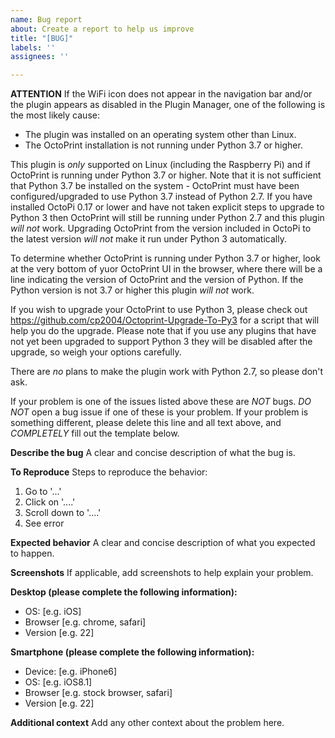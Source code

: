 ```yaml
---
name: Bug report
about: Create a report to help us improve
title: "[BUG]"
labels: ''
assignees: ''

---
```


****ATTENTION****
If the WiFi icon does not appear in the navigation bar and/or the plugin appears as disabled in the Plugin Manager, one of the following is the most likely cause:

- The plugin was installed on an operating system other than Linux.
- The OctoPrint installation is not running under Python 3.7 or higher.

This plugin is _only_ supported on Linux (including the Raspberry Pi) and if OctoPrint is running under Python 3.7 or higher. Note that it is not sufficient that Python 3.7 be installed on the system - OctoPrint must have been configured/upgraded to use Python 3.7 instead of Python 2.7. If you have installed OctoPi 0.17 or lower and have not taken explicit steps to upgrade to Python 3 then OctoPrint will still be running under Python 2.7 and this plugin _will not_ work. Upgrading OctoPrint from the version included in OctoPi to the latest version _will not_ make it run under Python 3 automatically.

To determine whether OctoPrint is running under Python 3.7 or higher, look at the very bottom of yuor OctoPrint UI in the browser, where there will be a line indicating the version of OctoPrint and the version of Python. If the Python version is not 3.7 or higher this plugin _will not_ work.

If you wish to upgrade your OctoPrint to use Python 3, please check out https://github.com/cp2004/Octoprint-Upgrade-To-Py3 for a script that will help you do the upgrade. Please note that if you use any plugins that have not yet been upgraded to support Python 3 they will be disabled after the upgrade, so weigh your options carefully.

There are _no_ plans to make the plugin work with Python 2.7, so please don't ask. 

If your problem is one of the issues listed above these are _NOT_ bugs. _DO NOT_ open a bug issue if one of these is your problem. If your problem is something different, please delete this line and all text above, and _COMPLETELY_ fill out the template below.

**Describe the bug**
A clear and concise description of what the bug is.

**To Reproduce**
Steps to reproduce the behavior:
1. Go to '...'
2. Click on '....'
3. Scroll down to '....'
4. See error

**Expected behavior**
A clear and concise description of what you expected to happen.

**Screenshots**
If applicable, add screenshots to help explain your problem.

**Desktop (please complete the following information):**
 - OS: [e.g. iOS]
 - Browser [e.g. chrome, safari]
 - Version [e.g. 22]

**Smartphone (please complete the following information):**
 - Device: [e.g. iPhone6]
 - OS: [e.g. iOS8.1]
 - Browser [e.g. stock browser, safari]
 - Version [e.g. 22]

**Additional context**
Add any other context about the problem here.
